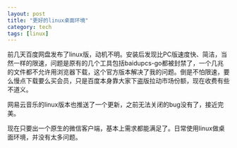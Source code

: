 ```yaml
---
layout: post
title: "更好的linux桌面环境"
category: tech
tags: [linux]
---
```


前几天百度网盘发布了linux版，动机不明。安装后发现比PC版速度快、简洁，当然一样的限速，问题是原有的几个工具包括baidupcs-go都被封禁了，一个几兆的文件都不允许用浏览器下载，这个官方版本解决了我的问题。倒是不怕限速，要么慢点下载要么买会员，只是百度本身靠大家下盗版拉动市场份额，现在收费有些不道义。

网易云音乐的linux版本也推送了一个更新，之前无法关闭的bug没有了，接近完美。

现在只要出一个原生的微信客户端，基本上需求都能满足了。日常使用linux做桌面环境，并没有太多问题。